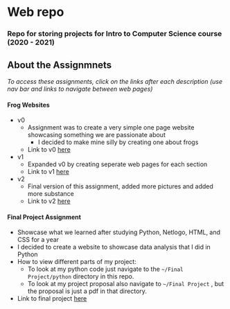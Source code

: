 # Web repo
### Repo for storing projects for Intro to Computer Science course (2020 - 2021)

## About the Assignmnets
*To access these assignments, click on the links after each description (use nav bar and links to navigate between web pages)* 
#### Frog Websites
 - v0
    - Assignment was to create a very simple one page website showcasing something we are passionate about
       - I decided to make mine silly by creating one about frogs
    - Link to v0 [here](https://drew-pi.github.io/web/Frog%20Websites/v0/hw0-subject.html)
 - v1
    - Expanded v0 by creating seperate web pages for each section
    - Link to v1 [here](https://drew-pi.github.io/web/Frog%20Websites/v1/hw2-site.html)
 - v2
    - Final version of this assignment, added more pictures and added more substance
    - Link to v2 [here](https://drew-pi.github.io/web/Frog%20Websites/v2/site.html)


#### Final Project Assignment
  - Showcase what we learned after studying Python, Netlogo, HTML, and CSS for a year
  - I decided to create a website to showcase data analysis that I did in Python
  - How to view different parts of my project:
    - To look at my python code just navigate to the ```~/Final Project/python``` directory in this repo.
    - To look at my project proposal also navigate to ```~/Final Project``` , but the proposal is just a pdf in that directory. 
  - Link to final project [here](https://drew-pi.github.io/web/Final%20Project/final.html)

